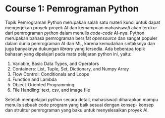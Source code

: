 # Course 1: Pemrograman Python
Topik Pemrograman Python merupakan salah satu materi kunci untuk dapat mengerjekan proyek-proyek AI dan kemampuan mahasiswa/i akan
terukur dari pemrograman _python_ dalam menulis _code-code_ AI-nya. Python merupakan bahasa pemrograman bersifat _opensource_ dan sangat
populer dalam dunia pemrograman AI dan ML, karena kemudahan sintaksnya dan juga banyaknya dukungan _library_ yang tersedia. Ada beberapa topik
bahasan yang dipelajari pada mata pelajaran python ini, yaitu:
1. Variable, Basic Data Types, and Operators
2. Containers: List, Tuple, Set, Dictionary, and Numpy Array
3. Flow Control: Conditionals and Loops
4. Function and Lambda
5. Object-Oriented Programming
6. File Handling: text, csv, and image file

Setelah mempelajari _python_ secara detail, mahasiswa/i diharapkan mampu menulis sebuah code program yang baik sesuai dengan konsep-
konsep dan struktur pemrograman yang baku untuk menyelesaikan proyek AI.

